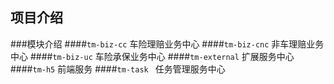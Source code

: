 ## 项目介绍

###模块介绍
####`tm-biz-cc`
车险理赔业务中心
####`tm-biz-cnc`
非车理赔业务中心
####`tm-biz-uc`
车险承保业务中心
####`tm-external`
扩展服务中心
####`tm-h5`
前端服务
####`tm-task `
任务管理服务中心